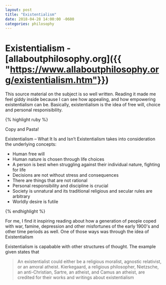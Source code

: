 ```yaml
---
layout: post
title: "Existentialism"
date: 2018-04-28 14:00:00 -0600
categories: philosophy
---
```


# Existentialism - [allaboutphilosophy.org]({{ "https://www.allaboutphilosophy.org/existentialism.htm"}}) 

This source material on the subject is so well written. Reading it made me feel giddy inside because I can see how appealing, and how empowering existentialism can be. Basically, existentialism is the idea of free will, choice and personal responisibility. 


{% highlight ruby %}

Copy and Pasta!

Existentialism – What It Is and Isn’t
Existentialism takes into consideration the underlying concepts:
- Human free will
- Human nature is chosen through life choices
- A person is best when struggling against their individual nature, fighting for life
- Decisions are not without stress and consequences
- There are things that are not rational
- Personal responsibility and discipline is crucial
- Society is unnatural and its traditional religious and secular rules are arbitrary
- Worldly desire is futile

{% endhighlight %}

For me, I find it inspiring reading about how a generation of people coped with war, famine, depression and other misfortunes of the early 1900's and other time periods as well. One of those ways was through the idea of Existentialism

Existentialism is capabable with other structures of thought. The example given states that 

> An existentialist could either be a religious moralist, agnostic relativist, or an amoral atheist. Kierkegaard, a religious philosopher, Nietzsche, an anti-Christian, Sartre, an atheist, and Camus an atheist, are credited for their works and writings about existentialism


